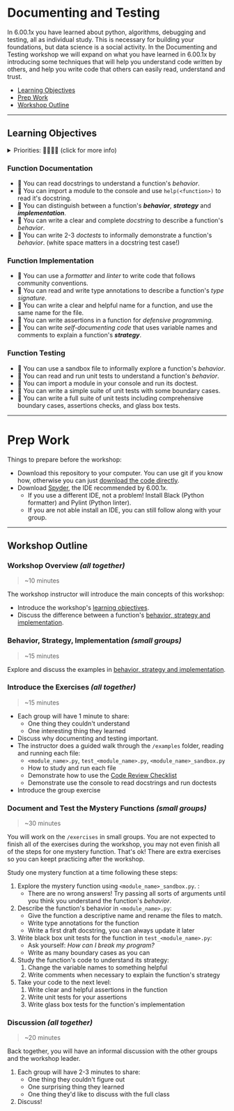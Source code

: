 # Documenting and Testing

In 6.00.1x you have learned about python, algorithms, debugging and testing, all as individual study. This is necessary for building your foundations, but data science is a social activity. In the Documenting and Testing workshop we will expand on what you have learned in 6.00.1x by introducing some techniques that will help you understand code written by others, and help you write code that others can easily read, understand and trust.

- [Learning Objectives](#learning-objectives)
- [Prep Work](#prep-work)
- [Workshop Outline](#workshop-outline)

---

## Learning Objectives

<details><summary>Priorities: 🥚🐣🐥🐔 (click for more info)</summary>
<br />

Learning objective for this workshop are labeled so you can prioritize your study time. The emojis show the _minimum_ mastery you are expected to achieve for each skill, but there is no maximum! If you have the time you should aim to master all of the skills introduced in this workshop.

- 🥚 You are expected to master these skills. They are the foundations you will need to move forward.
- 🐣 You are expected to be comfortable with these skills. It's ok if you still need help sometimes.
- 🐥 You are expected to be familiar with these skills. It's enough to recognize them in practice and apply them with help.
- 🐔 You are not expected to know these skills, but they are important if you want to excel. You should only focus on these after mastering the 🥚, 🐣 and 🐥 objectives.

---

</details>

### Function Documentation

- 🥚 You can read docstrings to understand a function's _behavior_.
- 🥚 You can import a module to the console and use `help(<function>)` to read it's docstring.
- 🥚 You can distinguish between a function's **_behavior_**, **_strategy_** and **_implementation_**.
- 🥚 You can write a clear and complete _docstring_ to describe a function's _behavior_.
- 🥚 You can write 2-3 _doctests_ to informally demonstrate a function's _behavior_. (white space matters in a docstring test case!)

### Function Implementation

- 🥚 You can use a _formatter_ and _linter_ to write code that follows community conventions.
- 🥚 You can read and write type annotations to describe a function's _type signature_.
- 🥚 You can write a clear and helpful name for a function, and use the same name for the file.
- 🥚 You can write assertions in a function for _defensive programming_.
- 🐣 You can write _self-documenting code_ that uses variable names and comments to explain a function's **_strategy_**.

### Function Testing

- 🥚 You can use a sandbox file to informally explore a function's _behavior_.
- 🥚 You can read and run unit tests to understand a function's _behavior_.
- 🥚 You can import a module in your console and run its doctest.
- 🥚 You can write a simple suite of unit tests with some boundary cases.
- 🐣 You can write a full suite of unit tests including comprehensive boundary cases, assertions checks, and glass box tests.

---

# Prep Work

Things to prepare before the workshop:

- Download this repository to your computer. You can use git if you know how, otherwise you can just [download the code directly](https://sites.northwestern.edu/researchcomputing/resources/downloading-from-github/).
- Download [Spyder](https://docs.spyder-ide.org/current/installation.html), the IDE recommended by 6.00.1x.
  - If you use a different IDE, not a problem! Install Black (Python formatter) and Pylint (Python linter).
  - If you are not able install an IDE, you can still follow along with your group.

---

## Workshop Outline

### Workshop Overview _(all together)_

> ~10 minutes

The workshop instructor will introduce the main concepts of this workshop:

- Introduce the workshop's [learning objectives](#learning-objectives).
- Discuss the difference between a function's [behavior, strategy and implementation](./behavior-strategy-implementation.md).

### Behavior, Strategy, Implementation _(small groups)_

> ~15 minutes

Explore and discuss the examples in [behavior, strategy and implementation](./behavior-strategy-implementation.md).

### Introduce the Exercises _(all together)_

> ~15 minutes

- Each group will have 1 minute to share:
  - One thing they couldn't understand
  - One interesting thing they learned
- Discuss why documenting and testing important.
- The instructor does a guided walk through the `/examples` folder, reading and running each file:
  - `<module_name>.py`, `test_<module_name>.py`, `<module_name>_sandbox.py`
  - How to study and run each file
  - Demonstrate how to use the [Code Review Checklist](./code-review-checklists.md)
  - Demonstrate use the console to read docstrings and run doctests
- Introduce the group exercise

### Document and Test the Mystery Functions _(small groups)_

> ~30 minutes

You will work on the `/exercises` in small groups. You are not expected to finish all of the exercises during the workshop, you may not even finish all of the steps for one mystery function. That's ok! There are extra exercises so you can keept practicing after the workshop.

Study one mystery function at a time following these steps:

1. Explore the mystery function using `<module_name>_sandbox.py`. :
   - There are no wrong answers! Try passing all sorts of arguments until you think you understand the function's _behavior_.
2. Describe the function's behavior in `<module_name>.py`:
   - Give the function a descriptive name and rename the files to match.
   - Write type annotations for the function
   - Write a first draft docstring, you can always update it later
3. Write black box unit tests for the function in `test_<module_name>.py`:
   - Ask yourself: _How can I break my program?_
   - Write as many boundary cases as you can
4. Study the function's code to understand its strategy:
   1. Change the variable names to something helpful
   1. Write comments when necessary to explain the function's strategy
5. Take your code to the next level:
   1. Write clear and helpful assertions in the function
   1. Write unit tests for your assertions
   1. Write glass box tests for the function's implementation

### Discussion _(all together)_

> ~20 minutes

Back together, you will have an informal discussion with the other groups and the workshop leader.

1. Each group will have 2-3 minutes to share:
   - One thing they couldn't figure out
   - One surprising thing they learned
   - One thing they'd like to discuss with the full class
2. Discuss!
